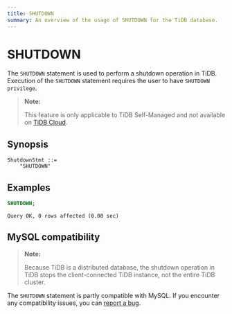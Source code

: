 ```yaml
---
title: SHUTDOWN
summary: An overview of the usage of SHUTDOWN for the TiDB database.
---
```


# SHUTDOWN

The `SHUTDOWN` statement is used to perform a shutdown operation in TiDB. Execution of the `SHUTDOWN` statement requires the user to have `SHUTDOWN privilege`.

> **Note:**
>
> This feature is only applicable to TiDB Self-Managed and not available on [TiDB Cloud](https://docs.pingcap.com/tidbcloud/).

## Synopsis

```ebnf+diagram
ShutdownStmt ::=
    "SHUTDOWN"
```

## Examples

```sql
SHUTDOWN;
```

```
Query OK, 0 rows affected (0.00 sec)
```

## MySQL compatibility

> **Note:**
>
> Because TiDB is a distributed database, the shutdown operation in TiDB stops the client-connected TiDB instance, not the entire TiDB cluster.

The `SHUTDOWN` statement is partly compatible with MySQL. If you encounter any compatibility issues, you can [report a bug](https://docs.pingcap.com/tidb/stable/support).
